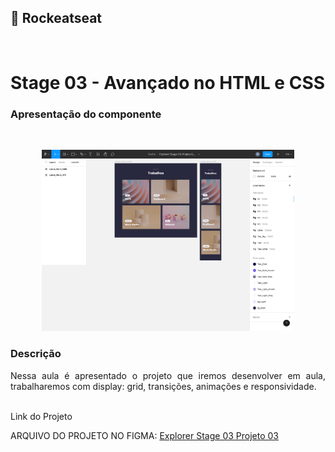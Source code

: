 ## 🚀 Rockeatseat 
<br>

# Stage 03 - Avançado no HTML e CSS
### Apresentação do componente
<br>
<p align="center">
  <img alt="Stage 03 / Projeto 03" src="assets/figma-project-03.png" width="80%">
</p>

### Descrição
<p align="justify"> Nessa aula é apresentado o projeto que iremos desenvolver em aula, trabalharemos com display: grid, transições, animações e responsividade.
</p>

<br>
Link do Projeto
<p align="justify">
  ARQUIVO DO PROJETO NO FIGMA: <a href="https://www.figma.com/file/Kz53YmZDFXSV9njHMj06Fe/Explorer-Stage-03-Projeto-03-(Copy)?node-id=203-1865&t=nS6IsW5T1PvhxCFL-0">Explorer Stage 03 Projeto 03</a>
</p>


